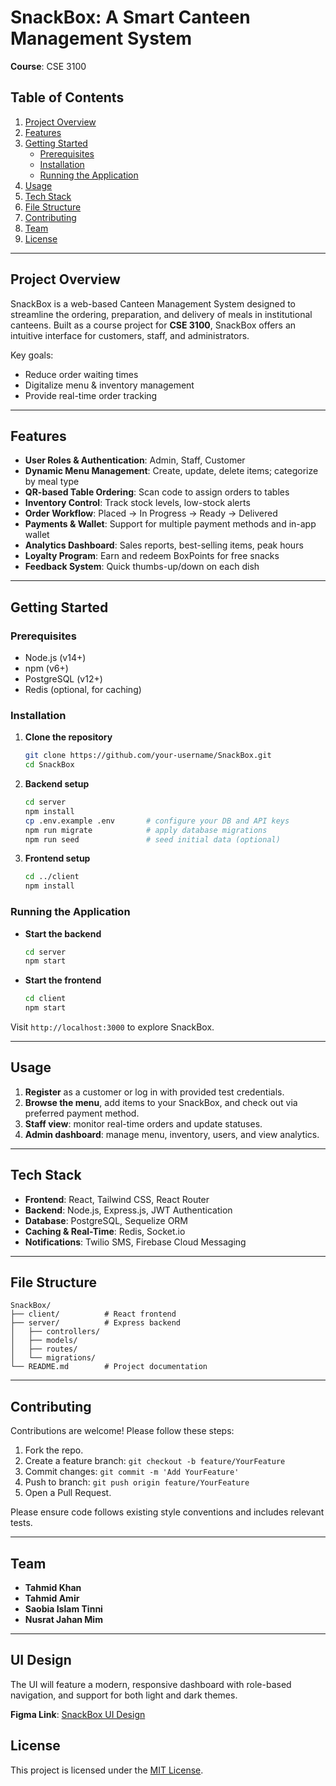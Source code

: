 # SnackBox: A Smart Canteen Management System

**Course**: CSE 3100

## Table of Contents

1. [Project Overview](#project-overview)
2. [Features](#features)
3. [Getting Started](#getting-started)
   - [Prerequisites](#prerequisites)
   - [Installation](#installation)
   - [Running the Application](#running-the-application)
4. [Usage](#usage)
5. [Tech Stack](#tech-stack)
6. [File Structure](#file-structure)
7. [Contributing](#contributing)
8. [Team](#team)
9. [License](#license)

---

## Project Overview

SnackBox is a web-based Canteen Management System designed to streamline the ordering, preparation, and delivery of meals in institutional canteens. Built as a course project for **CSE 3100**, SnackBox offers an intuitive interface for customers, staff, and administrators.

Key goals:

- Reduce order waiting times
- Digitalize menu & inventory management
- Provide real-time order tracking

---

## Features

- **User Roles & Authentication**: Admin, Staff, Customer
- **Dynamic Menu Management**: Create, update, delete items; categorize by meal type
- **QR-based Table Ordering**: Scan code to assign orders to tables
- **Inventory Control**: Track stock levels, low-stock alerts
- **Order Workflow**: Placed → In Progress → Ready → Delivered
- **Payments & Wallet**: Support for multiple payment methods and in-app wallet
- **Analytics Dashboard**: Sales reports, best-selling items, peak hours
- **Loyalty Program**: Earn and redeem BoxPoints for free snacks
- **Feedback System**: Quick thumbs-up/down on each dish

---

## Getting Started

### Prerequisites

- Node.js (v14+)
- npm (v6+)
- PostgreSQL (v12+)
- Redis (optional, for caching)

### Installation

1. **Clone the repository**
   ```bash
   git clone https://github.com/your-username/SnackBox.git
   cd SnackBox
   ```
2. **Backend setup**
   ```bash
   cd server
   npm install
   cp .env.example .env       # configure your DB and API keys
   npm run migrate            # apply database migrations
   npm run seed               # seed initial data (optional)
   ```
3. **Frontend setup**
   ```bash
   cd ../client
   npm install
   ```

### Running the Application

- **Start the backend**
  ```bash
  cd server
  npm start
  ```
- **Start the frontend**
  ```bash
  cd client
  npm start
  ```

Visit `http://localhost:3000` to explore SnackBox.

---

## Usage

1. **Register** as a customer or log in with provided test credentials.
2. **Browse the menu**, add items to your SnackBox, and check out via preferred payment method.
3. **Staff view**: monitor real-time orders and update statuses.
4. **Admin dashboard**: manage menu, inventory, users, and view analytics.

---

## Tech Stack

- **Frontend**: React, Tailwind CSS, React Router
- **Backend**: Node.js, Express.js, JWT Authentication
- **Database**: PostgreSQL, Sequelize ORM
- **Caching & Real-Time**: Redis, Socket.io
- **Notifications**: Twilio SMS, Firebase Cloud Messaging

---

## File Structure

```plaintext
SnackBox/
├── client/          # React frontend
├── server/          # Express backend
│   ├── controllers/
│   ├── models/
│   ├── routes/
│   └── migrations/
└── README.md        # Project documentation
```

---

## Contributing

Contributions are welcome! Please follow these steps:

1. Fork the repo.
2. Create a feature branch: `git checkout -b feature/YourFeature`
3. Commit changes: `git commit -m 'Add YourFeature'`
4. Push to branch: `git push origin feature/YourFeature`
5. Open a Pull Request.

Please ensure code follows existing style conventions and includes relevant tests.

---

## Team

- **Tahmid Khan**
- **Tahmid Amir**
- **Saobia Islam Tinni**
- **Nusrat Jahan Mim**

---

## UI Design
The UI will feature a modern, responsive dashboard with role-based navigation, and support for both light and dark themes.

**Figma Link**: [SnackBox UI Design](https://www.figma.com/community/file/1531246323983921162)



## License

This project is licensed under the [MIT License](LICENSE).

